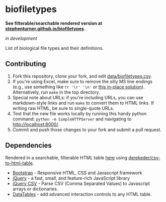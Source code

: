 # biofiletypes

**See filterable/searchable rendered version at [stephenturner.github.io/biofiletypes](http://stephenturner.github.io/biofiletypes).**

_in development_

List of biological file types and their definitions.

## Contributing

1. Fork this repository, clone your fork, and edit [data/biofiletypes.csv](data/biofiletypes.csv). 
2. If you're using Excel, make sure to remove the silly MS line endings (e.g., use something like `tr '\r' '\n'` or [this in-place solution](https://github.com/stephenturner/devnotes/blob/master/scripts/fixms)). Alternatively, run `make` in the top directory.
3. Special note about URLs: if you're including URLs, you can use markdown-style links and run `make` to convert them to HTML links. If writing raw HTML, be sure to single-quote URLs.
4. Test that the new file works locally by running this handy python command: `python -m SimpleHTTPServer` and navigating to <http://localhost:8000/>.
5. Commit and push those changes to your fork and submit a pull request.

## Dependencies

Rendered in a searchable, filterable HTML table [here](<http://stephenturner.github.io/biofiletypes>) using [derekeder/csv-to-html-table](https://github.com/derekeder/csv-to-html-table).

* [Bootstrap](http://getbootstrap.com/) - Responsive HTML, CSS and Javascript framework
* [jQuery](https://jquery.com/) - a fast, small, and feature-rich JavaScript library
* [jQuery CSV](https://code.google.com/p/jquery-csv/) - Parse CSV (Comma Separated Values) to Javascript arrays or dictionaries.
* [DataTables](http://datatables.net/) - add advanced interaction controls to any HTML table.
